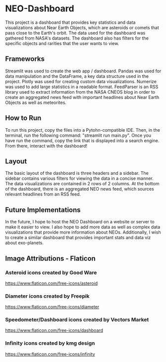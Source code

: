 # NEO-Dashboard

This project is a dashboard that provides key statistics and data visualizations about Near Earth Objects, which are asteroids or comets that pass close to the Earth's orbit. The data used for the dashboard was gathered from NASA's datasets. The dashboard also has filters for the specific objects and rarities that the user wants to view.

## Frameworks

Streamlit was used to create the web app / dashboard.
Pandas was used for data manipulation and the DataFrame, a key data structure used in the project.
Plotly was used for creating custom data visualizations.
Numerize was used to add large statistics in a readable format.
FeedParser is an RSS library used to extract information from the NASA CNEOS blog in order to create an aggregated news feed with important headlines about Near Earth Objects as well as meteorites.


## How to Run

To run this project, copy the files into a Pytohn-compatible IDE. Then, in the terminal, run the following command: "streamlit run main.py". Once you have run the command, copy the link that is displayed into a search engine. From there, interact with the dashboard!

## Layout

The basic layout of the dashboard is three headers and a sidebar. The sidebar contains various filters for viewing the data in a concise manner. The data visualizations are contained in 2 rows of 2 columns. At the bottom of the dashboard, there is an aggregated NEO news feed, which sources relevant headlines from an RSS feed.

## Future Implementations
In the future, I hope to host the NEO Dashboard on a website or server to make it easier to view. I also hope to add more data as well as complex data visualizations that provide more information about NEOs. Additionally, I wish to create a similar dashboard that provides important stats and data viz about exo-planets.

## Image Attributions - Flaticon
### Asteroid icons created by Good Ware
https://www.flaticon.com/free-icons/asteroid

### Diameter icons created by Freepik
https://www.flaticon.com/free-icons/diameter

### Speedometer/Dashboard icons created by Vectors Market
https://www.flaticon.com/free-icons/dashboard

### Infinity icons created by kmg design
https://www.flaticon.com/free-icons/infinity
